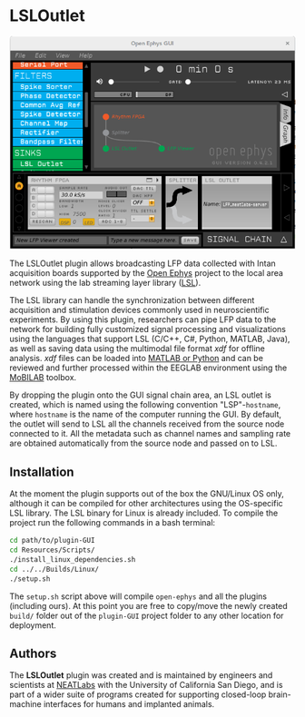 # LSLOutlet
![fig1](https://github.com/aojeda/plugin-GUI/blob/master/Source/Plugins/LSLOutlet/fig1.png)

The LSLOutlet plugin allows broadcasting LFP data collected with Intan
acquisition boards supported by the [Open Ephys](http://www.open-ephys.org) project
to the local area network using the lab streaming layer library ([LSL](https://github.com/sccn/labstreaminglayer)).

The LSL library can handle the synchronization between different acquisition
and stimulation devices commonly used in neuroscientific experiments.
By using this plugin, researchers can pipe LFP data to the network for building fully
customized signal processing and visualizations using the languages that support
LSL (C/C++, C#, Python, MATLAB, Java), as well as saving data using the multimodal
file format *xdf* for offline analysis. *xdf* files can be loaded into [MATLAB or Python](https://github.com/sccn/xdf)
and can be reviewed and further processed within the EEGLAB environment using the [MoBILAB](https://sccn.ucsd.edu/wiki/MoBILAB) toolbox.

By dropping the plugin onto the GUI signal chain area, an LSL outlet is created, which is named using the following convention "LSP"-`hostname`, where `hostname` is the name of the computer running the GUI. By default, the outlet will send to LSL all the channels received from the source node connected to it. All the metadata such as channel names and sampling rate are obtained automatically from the source node and passed on to LSL.

## Installation ##
At the moment the plugin supports out of the box the GNU/Linux OS only, although
it can be compiled for other architectures using the OS-specific LSL library. The
LSL binary for Linux is already included. To compile the project run the following commands in a bash terminal:
```bash
cd path/to/plugin-GUI
cd Resources/Scripts/
./install_linux_dependencies.sh
cd ../../Builds/Linux/
./setup.sh
```
The `setup.sh` script above will compile `open-ephys` and all the plugins (including ours). At this point you are free to copy/move the newly created `build/` folder out of the `plugin-GUI` project folder to any other location for deployment.  

## Authors ##
The **LSLOutlet** plugin was created and is maintained by engineers and scientists at [NEATLabs](http://neatlabs.ucsd.edu/index.html) with the University of California San Diego, and is part of a wider suite of programs created for supporting closed-loop brain-machine interfaces for humans and implanted animals.
